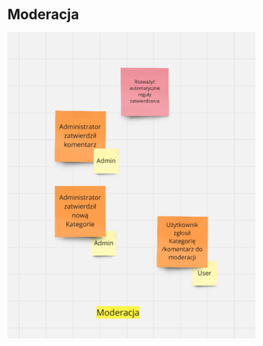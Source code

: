 # Moderacja
![Event Storming from Modernization ](https://github.com/PawelWylegala/Home-Library/blob/main/jpg/Moderacja.png)